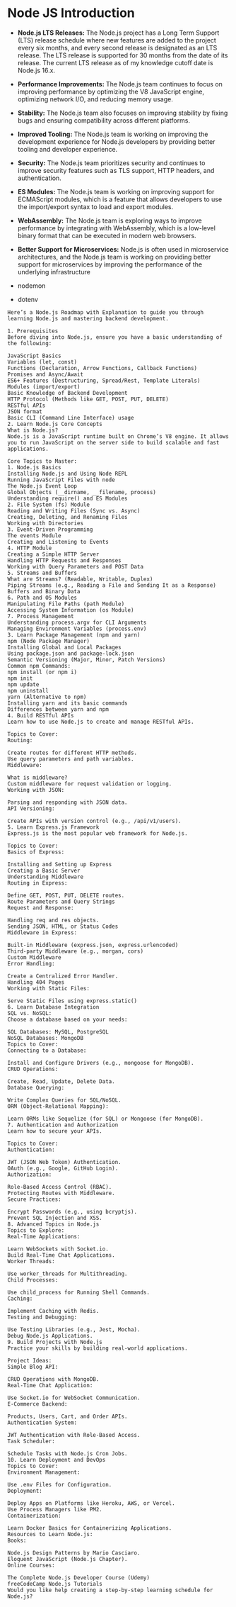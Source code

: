 # Node JS Introduction

- **Node.js LTS Releases:** The Node.js project has a Long Term Support (LTS) release schedule where new features are added to the project every six months, and every second release is designated as an LTS release. The LTS release is supported for 30 months from the date of its release. The current LTS release as of my knowledge cutoff date is Node.js 16.x.

- **Performance Improvements:** The Node.js team continues to focus on improving performance by optimizing the V8 JavaScript engine, optimizing network I/O, and reducing memory usage.

- **Stability:** The Node.js team also focuses on improving stability by fixing bugs and ensuring compatibility across different platforms.

- **Improved Tooling:** The Node.js team is working on improving the development experience for Node.js developers by providing better tooling and developer experience.

- **Security:** The Node.js team prioritizes security and continues to improve security features such as TLS support, HTTP headers, and authentication.

- **ES Modules:** The Node.js team is working on improving support for ECMAScript modules, which is a feature that allows developers to use the import/export syntax to load and export modules.

- **WebAssembly:** The Node.js team is exploring ways to improve performance by integrating with WebAssembly, which is a low-level binary format that can be executed in modern web browsers.

- **Better Support for Microservices:** Node.js is often used in microservice architectures, and the Node.js team is working on providing better support for microservices by improving the performance of the underlying infrastructure

- nodemon

- dotenv

```
Here’s a Node.js Roadmap with Explanation to guide you through learning Node.js and mastering backend development.

1. Prerequisites
Before diving into Node.js, ensure you have a basic understanding of the following:

JavaScript Basics
Variables (let, const)
Functions (Declaration, Arrow Functions, Callback Functions)
Promises and Async/Await
ES6+ Features (Destructuring, Spread/Rest, Template Literals)
Modules (import/export)
Basic Knowledge of Backend Development
HTTP Protocol (Methods like GET, POST, PUT, DELETE)
RESTful APIs
JSON format
Basic CLI (Command Line Interface) usage
2. Learn Node.js Core Concepts
What is Node.js?
Node.js is a JavaScript runtime built on Chrome’s V8 engine. It allows you to run JavaScript on the server side to build scalable and fast applications.

Core Topics to Master:
1. Node.js Basics
Installing Node.js and Using Node REPL
Running JavaScript Files with node
The Node.js Event Loop
Global Objects (__dirname, __filename, process)
Understanding require() and ES Modules
2. File System (fs) Module
Reading and Writing Files (Sync vs. Async)
Creating, Deleting, and Renaming Files
Working with Directories
3. Event-Driven Programming
The events Module
Creating and Listening to Events
4. HTTP Module
Creating a Simple HTTP Server
Handling HTTP Requests and Responses
Working with Query Parameters and POST Data
5. Streams and Buffers
What are Streams? (Readable, Writable, Duplex)
Piping Streams (e.g., Reading a File and Sending It as a Response)
Buffers and Binary Data
6. Path and OS Modules
Manipulating File Paths (path Module)
Accessing System Information (os Module)
7. Process Management
Understanding process.argv for CLI Arguments
Managing Environment Variables (process.env)
3. Learn Package Management (npm and yarn)
npm (Node Package Manager)
Installing Global and Local Packages
Using package.json and package-lock.json
Semantic Versioning (Major, Minor, Patch Versions)
Common npm Commands:
npm install (or npm i)
npm init
npm update
npm uninstall
yarn (Alternative to npm)
Installing yarn and its basic commands
Differences between yarn and npm
4. Build RESTful APIs
Learn how to use Node.js to create and manage RESTful APIs.

Topics to Cover:
Routing:

Create routes for different HTTP methods.
Use query parameters and path variables.
Middleware:

What is middleware?
Custom middleware for request validation or logging.
Working with JSON:

Parsing and responding with JSON data.
API Versioning:

Create APIs with version control (e.g., /api/v1/users).
5. Learn Express.js Framework
Express.js is the most popular web framework for Node.js.

Topics to Cover:
Basics of Express:

Installing and Setting up Express
Creating a Basic Server
Understanding Middleware
Routing in Express:

Define GET, POST, PUT, DELETE routes.
Route Parameters and Query Strings
Request and Response:

Handling req and res objects.
Sending JSON, HTML, or Status Codes
Middleware in Express:

Built-in Middleware (express.json, express.urlencoded)
Third-party Middleware (e.g., morgan, cors)
Custom Middleware
Error Handling:

Create a Centralized Error Handler.
Handling 404 Pages
Working with Static Files:

Serve Static Files using express.static()
6. Learn Database Integration
SQL vs. NoSQL:
Choose a database based on your needs:

SQL Databases: MySQL, PostgreSQL
NoSQL Databases: MongoDB
Topics to Cover:
Connecting to a Database:

Install and Configure Drivers (e.g., mongoose for MongoDB).
CRUD Operations:

Create, Read, Update, Delete Data.
Database Querying:

Write Complex Queries for SQL/NoSQL.
ORM (Object-Relational Mapping):

Learn ORMs like Sequelize (for SQL) or Mongoose (for MongoDB).
7. Authentication and Authorization
Learn how to secure your APIs.

Topics to Cover:
Authentication:

JWT (JSON Web Token) Authentication.
OAuth (e.g., Google, GitHub Login).
Authorization:

Role-Based Access Control (RBAC).
Protecting Routes with Middleware.
Secure Practices:

Encrypt Passwords (e.g., using bcryptjs).
Prevent SQL Injection and XSS.
8. Advanced Topics in Node.js
Topics to Explore:
Real-Time Applications:

Learn WebSockets with Socket.io.
Build Real-Time Chat Applications.
Worker Threads:

Use worker_threads for Multithreading.
Child Processes:

Use child_process for Running Shell Commands.
Caching:

Implement Caching with Redis.
Testing and Debugging:

Use Testing Libraries (e.g., Jest, Mocha).
Debug Node.js Applications.
9. Build Projects with Node.js
Practice your skills by building real-world applications.

Project Ideas:
Simple Blog API:

CRUD Operations with MongoDB.
Real-Time Chat Application:

Use Socket.io for WebSocket Communication.
E-Commerce Backend:

Products, Users, Cart, and Order APIs.
Authentication System:

JWT Authentication with Role-Based Access.
Task Scheduler:

Schedule Tasks with Node.js Cron Jobs.
10. Learn Deployment and DevOps
Topics to Cover:
Environment Management:

Use .env Files for Configuration.
Deployment:

Deploy Apps on Platforms like Heroku, AWS, or Vercel.
Use Process Managers like PM2.
Containerization:

Learn Docker Basics for Containerizing Applications.
Resources to Learn Node.js:
Books:

Node.js Design Patterns by Mario Casciaro.
Eloquent JavaScript (Node.js Chapter).
Online Courses:

The Complete Node.js Developer Course (Udemy)
freeCodeCamp Node.js Tutorials
Would you like help creating a step-by-step learning schedule for Node.js?
```

